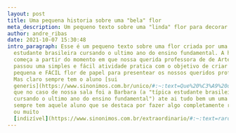 ```yaml
---
layout: post
title: Uma pequena historia sobre uma "bela" flor
meta_description: Um pequeno texto sobre uma "linda" flor para decorar "lixo"
author: andre_ribas
date: 2021-10-07 15:30:48
intro_paragraph: Esse é um pequeno texto sobre uma flor criada por uma típica
  estudante brasileira cursando o ultimo ano do ensino fundamental. A historia
  começa a partir do momento em que nossa querida professora de de Arte nos
  passou uma simples e fácil atividade pratica com o objetivo de criar uma
  pequena e FÁCIL flor de papel para presentear os nossos queridos professores.
  Mas claro sempre tem o aluno [sui
  generis](https://www.sinonimos.com.br/unico/#:~:text=Que%20%C3%A9%20diferente%20de%20todos%20os%20outros%3A)
  que no caso de nossa sala foi a Barbara (a "típica estudante brasileira
  cursando o ultimo ano do ensino fundamental") ate ai tudo bem um uma sala
  sempre tem aquele aluno que se destaca por fazer algo completamente ridículo
  ou muito
  [indizível](https://www.sinonimos.com.br/extraordinario/#:~:text=raro%2C%20singular%2C%20surpreendente.-,Inacredit%C3%A1vel%3A,-2)
---
```


